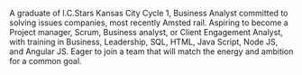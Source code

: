 A graduate of I.C.Stars Kansas City Cycle 1, Business Analyst committed to solving issues companies, most recently Amsted rail. Aspiring to become a Project manager, Scrum, Business analyst, or Client Engagement Analyst, with training in Business, Leadership, SQL, HTML, Java Script, Node JS, and Angular JS. Eager to join a team that will match the energy and ambition for a common goal.
